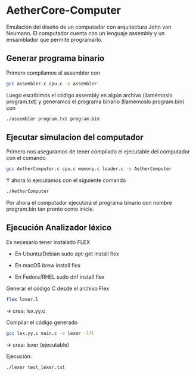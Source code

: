 # AetherCore-Computer
Emulación del diseño de un computador con arquitectura John von Neumann.
El computador cuenta con un lenguaje assembly y un ensamblador que permite programarlo.


## Generar programa binario
Primero compilamos el assembler con
```sh
gcc assembler.c cpu.c -o assembler
```
Luego escribimos el código assembly en algún archivo (llamémoslo program.txt)
y generamos el programa binario (llamémoslo program.bin) con
```sh
./assembler program.txt program.bin
```

## Ejecutar simulacion del computador
Primero nos aseguramos de tener compilado el ejecutable del computador con el comando
```sh
gcc AetherComputer.c cpu.c memory.c loader.c -o AetherComputer
```
Y ahora lo ejecutamos con el siguiente comando
```sh
./AetherComputer
```
Por ahora el computador ejecutará el programa binario con nombre program.bin tan pronto
como inicie.

## Ejecución Analizador léxico

Es necesario tener instalado FLEX
- En Ubuntu/Debian
sudo apt-get install flex

- En macOS
brew install flex

- En Fedora/RHEL
sudo dnf install flex

Generar el código C desde el archivo Flex
```sh
flex lexer.l
```
→ crea: lex.yy.c

Compilar el código generado
```sh
gcc lex.yy.c main.c -o lexer -lfl
```
→ crea: lexer (ejecutable)

Ejecución:
```sh
./lexer test_lexer.txt
```
